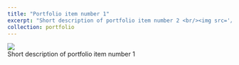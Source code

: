 ```yaml
---
title: "Portfolio item number 1"
excerpt: "Short description of portfolio item number 2 <br/><img src='/images/500x300.png' class='rounded-corners'>"
collection: portfolio
---
```

<img src='/images/500x300.png' class='rounded-corners'>
<br/>Short description of portfolio item number 1<br/>
